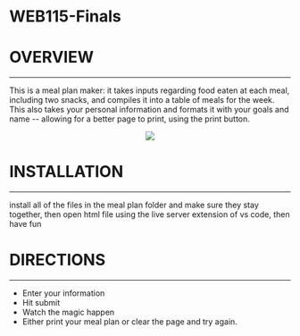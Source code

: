 # WEB115-Finals

# OVERVIEW
------------
This is a meal plan maker: it takes inputs regarding food eaten at each meal, including two snacks, and compiles it into a table of meals for the week.
This also takes your personal information and formats it with your goals and name -- allowing for a better page to print, using the print button.

<p align="center">
<image src="images/boykisser-cute.gif">
</p>

# INSTALLATION
----------------
install all of the files in the meal plan folder and make sure they stay together, then open html file using the live server extension of vs code, then have fun

# DIRECTIONS
--------------
* Enter your information
* Hit submit
* Watch the magic happen
* Either print your meal plan or clear the page and try again.